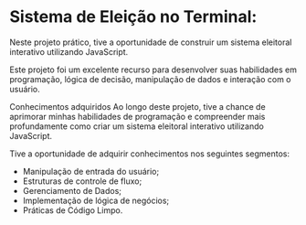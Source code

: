 # Sistema de Eleição no Terminal:

Neste projeto prático, tive a oportunidade de construir um sistema eleitoral interativo utilizando JavaScript.

Este projeto foi um excelente recurso para desenvolver suas habilidades em programação, lógica de decisão, manipulação de dados e interação com o usuário.

Conhecimentos adquiridos
Ao longo deste projeto, tive a chance de aprimorar minhas habilidades de programação e compreender mais profundamente como criar um sistema eleitoral interativo utilizando JavaScript.

Tive a oportunidade de adquirir conhecimentos nos seguintes segmentos:

- Manipulação de entrada do usuário;
- Estruturas de controle de fluxo;
- Gerenciamento de Dados;
- Implementação de lógica de negócios;
- Práticas de Código Limpo.


